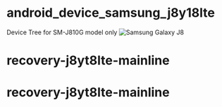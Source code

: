 # android_device_samsung_j8y18lte
Device Tree for SM-J810G model only
![Samsung Galaxy J8](https://fdn2.gsmarena.com/vv/pics/samsung/samsung-galaxy-j8-j800-5.jpg)

# recovery-j8yt8lte-mainline
# recovery-j8yt8lte-mainline
